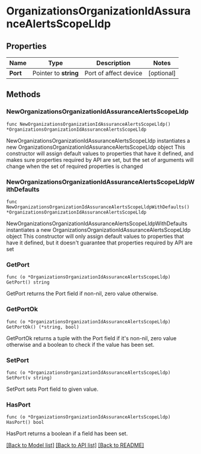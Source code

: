 # OrganizationsOrganizationIdAssuranceAlertsScopeLldp

## Properties

Name | Type | Description | Notes
------------ | ------------- | ------------- | -------------
**Port** | Pointer to **string** | Port of affect device | [optional] 

## Methods

### NewOrganizationsOrganizationIdAssuranceAlertsScopeLldp

`func NewOrganizationsOrganizationIdAssuranceAlertsScopeLldp() *OrganizationsOrganizationIdAssuranceAlertsScopeLldp`

NewOrganizationsOrganizationIdAssuranceAlertsScopeLldp instantiates a new OrganizationsOrganizationIdAssuranceAlertsScopeLldp object
This constructor will assign default values to properties that have it defined,
and makes sure properties required by API are set, but the set of arguments
will change when the set of required properties is changed

### NewOrganizationsOrganizationIdAssuranceAlertsScopeLldpWithDefaults

`func NewOrganizationsOrganizationIdAssuranceAlertsScopeLldpWithDefaults() *OrganizationsOrganizationIdAssuranceAlertsScopeLldp`

NewOrganizationsOrganizationIdAssuranceAlertsScopeLldpWithDefaults instantiates a new OrganizationsOrganizationIdAssuranceAlertsScopeLldp object
This constructor will only assign default values to properties that have it defined,
but it doesn't guarantee that properties required by API are set

### GetPort

`func (o *OrganizationsOrganizationIdAssuranceAlertsScopeLldp) GetPort() string`

GetPort returns the Port field if non-nil, zero value otherwise.

### GetPortOk

`func (o *OrganizationsOrganizationIdAssuranceAlertsScopeLldp) GetPortOk() (*string, bool)`

GetPortOk returns a tuple with the Port field if it's non-nil, zero value otherwise
and a boolean to check if the value has been set.

### SetPort

`func (o *OrganizationsOrganizationIdAssuranceAlertsScopeLldp) SetPort(v string)`

SetPort sets Port field to given value.

### HasPort

`func (o *OrganizationsOrganizationIdAssuranceAlertsScopeLldp) HasPort() bool`

HasPort returns a boolean if a field has been set.


[[Back to Model list]](../README.md#documentation-for-models) [[Back to API list]](../README.md#documentation-for-api-endpoints) [[Back to README]](../README.md)


